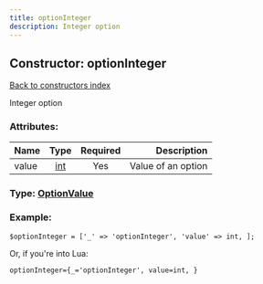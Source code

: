 ```yaml
---
title: optionInteger
description: Integer option
---
```

## Constructor: optionInteger  
[Back to constructors index](index.md)



Integer option

### Attributes:

| Name     |    Type       | Required | Description |
|----------|:-------------:|:--------:|------------:|
|value|[int](../types/int.md) | Yes|Value of an option|



### Type: [OptionValue](../types/OptionValue.md)


### Example:

```
$optionInteger = ['_' => 'optionInteger', 'value' => int, ];
```  

Or, if you're into Lua:  


```
optionInteger={_='optionInteger', value=int, }

```



